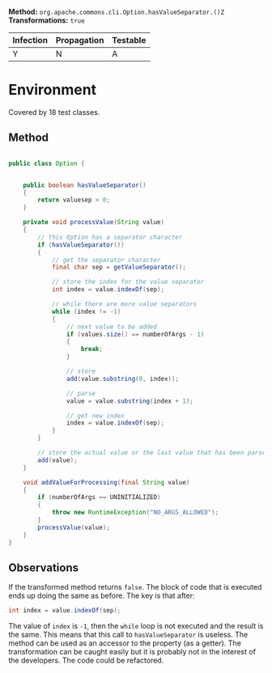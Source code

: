 **Method:** `org.apache.commons.cli.Option.hasValueSeparator.()Z`
**Transformations:** `true`

| Infection | Propagation | Testable |
|-----------|-------------|----------|
| Y         | N           | A        |

# Environment

Covered by 18 test classes.

## Method

```Java

public class Option {


    public boolean hasValueSeparator()
    {
        return valuesep > 0;
    }

    private void processValue(String value)
    {
        // this Option has a separator character
        if (hasValueSeparator())
        {
            // get the separator character
            final char sep = getValueSeparator();

            // store the index for the value separator
            int index = value.indexOf(sep);

            // while there are more value separators
            while (index != -1)
            {
                // next value to be added 
                if (values.size() == numberOfArgs - 1)
                {
                    break;
                }

                // store
                add(value.substring(0, index));

                // parse
                value = value.substring(index + 1);

                // get new index
                index = value.indexOf(sep);
            }
        }

        // store the actual value or the last value that has been parsed
        add(value);
    }

    void addValueForProcessing(final String value)
    {
        if (numberOfArgs == UNINITIALIZED)
        {
            throw new RuntimeException("NO_ARGS_ALLOWED");
        }
        processValue(value);
    }
}
```

## Observations
If the transformed method returns `false`. The block of code that is executed
ends up doing the same as before. The key is that after:

```Java
int index = value.indexOf(sep);
```

The value of `index` is `-1`, then the `while` loop is not executed and the result
is the same. This means that this call to `hasValueSeparator` is useless.
The method can be used as an accessor to the property (as a getter).
The transformation can be caught easily but it is probably not in the interest 
of the developers. The code could be refactored.
